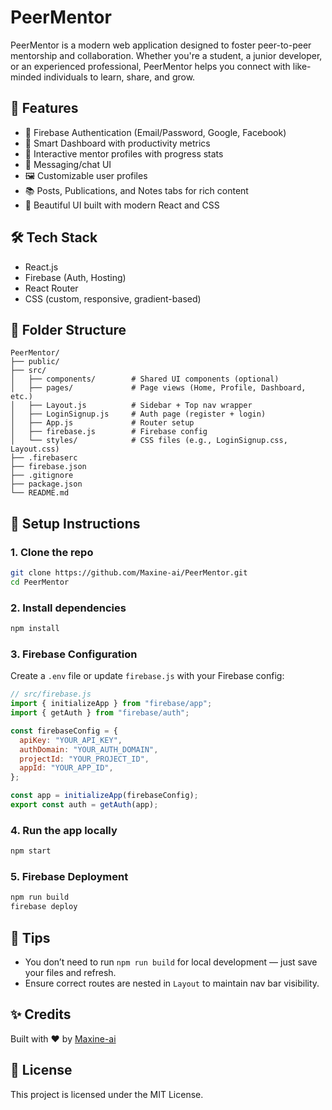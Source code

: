# PeerMentor

PeerMentor is a modern web application designed to foster peer-to-peer mentorship and collaboration. Whether you're a student, a junior developer, or an experienced professional, PeerMentor helps you connect with like-minded individuals to learn, share, and grow.

## 🚀 Features

* 🔐 Firebase Authentication (Email/Password, Google, Facebook)
* 🧠 Smart Dashboard with productivity metrics
* 📇 Interactive mentor profiles with progress stats
* 💬 Messaging/chat UI
* 🖼️ Customizable user profiles
* 📚 Posts, Publications, and Notes tabs for rich content
* 🎨 Beautiful UI built with modern React and CSS

## 🛠️ Tech Stack

* React.js
* Firebase (Auth, Hosting)
* React Router
* CSS (custom, responsive, gradient-based)

## 📂 Folder Structure

```
PeerMentor/
├── public/
├── src/
│   ├── components/        # Shared UI components (optional)
│   ├── pages/             # Page views (Home, Profile, Dashboard, etc.)
│   ├── Layout.js          # Sidebar + Top nav wrapper
│   ├── LoginSignup.js     # Auth page (register + login)
│   ├── App.js             # Router setup
│   ├── firebase.js        # Firebase config
│   └── styles/            # CSS files (e.g., LoginSignup.css, Layout.css)
├── .firebaserc
├── firebase.json
├── .gitignore
├── package.json
└── README.md
```

## 🔧 Setup Instructions

### 1. Clone the repo

```bash
git clone https://github.com/Maxine-ai/PeerMentor.git
cd PeerMentor
```

### 2. Install dependencies

```bash
npm install
```

### 3. Firebase Configuration

Create a `.env` file or update `firebase.js` with your Firebase config:

```js
// src/firebase.js
import { initializeApp } from "firebase/app";
import { getAuth } from "firebase/auth";

const firebaseConfig = {
  apiKey: "YOUR_API_KEY",
  authDomain: "YOUR_AUTH_DOMAIN",
  projectId: "YOUR_PROJECT_ID",
  appId: "YOUR_APP_ID",
};

const app = initializeApp(firebaseConfig);
export const auth = getAuth(app);
```

### 4. Run the app locally

```bash
npm start
```

### 5. Firebase Deployment

```bash
npm run build
firebase deploy
```

## 🧪 Tips

* You don’t need to run `npm run build` for local development — just save your files and refresh.
* Ensure correct routes are nested in `Layout` to maintain nav bar visibility.

## ✨ Credits

Built with ❤️ by [Maxine-ai](https://github.com/Maxine-ai)

## 📃 License

This project is licensed under the MIT License.

